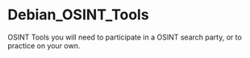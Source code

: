 # Debian_OSINT_Tools
OSINT Tools you will need to participate in a OSINT search party, or to practice on your own. 

